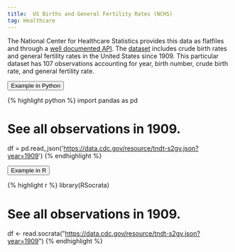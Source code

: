 ```yaml
---
title:  US Births and General Fertility Rates (NCHS)
tag: Healthcare
---
```


The National Center for Healthcare Statistics provides this data as flatfiles and through a [well documented API](https://dev.socrata.com/foundry/data.cdc.gov/tndt-s2gv).
The [dataset](https://data.cdc.gov/NCHS/NCHS-Births-and-General-Fertility-Rates-United-Sta/e6fc-ccez) includes crude birth rates and general fertility rates in the United States since 1909. This particular dataset has 107 observations accounting for year, birth number, crude birth rate, and general fertility rate. 


<button data-toggle="collapse" data-target="#births-python" type="button" class="btn btn-secondary btn-lg btn-block">Example in Python</button>
<div id="births-python" class="collapse">
{% highlight python %}
import pandas as pd

# See all observations in 1909.
df = pd.read_json('https://data.cdc.gov/resource/tndt-s2gv.json?year=1909')
{% endhighlight %}
</div>

<button data-toggle="collapse" data-target="#births-r" type="button" class="btn btn-secondary btn-lg btn-block">Example in R</button>
<div id="births-r" class="collapse">
{% highlight r %}
library(RSocrata)

# See all observations in 1909.
df <- read.socrata("https://data.cdc.gov/resource/tndt-s2gv.json?year=1909")
{% endhighlight %}
</div>
